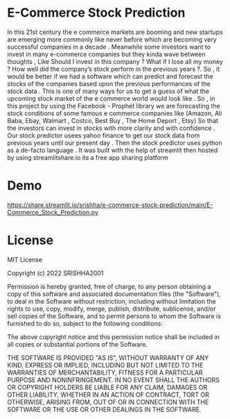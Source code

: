 # E-Commerce Stock Prediction
In this 21st century the e commerce markets are booming and new startups are emerging more commonly like never before which are becoming very successful companies in a decade . Meanwhile some investors want to invest in many e-commerce companies but they kinda wave between thoughts , Like Should I invest in this company ? What if I lose all my money ? How well did the company’s stock perform in the previous years ?. So , it would be better if we had a software which can predict and forecast the stocks of the companies based upon the previous performances of the stock data . This is  one of many ways for us to  get a guess of what the upcoming stock market  of the e commerce world would look like . So , in this project by using the Facebook - Prophet library we are forecasting the stock conditions of some famous e commerce companies like (Amazon, Ali Baba, Ebay, Walmart , Costco, Best Buy , The Home Deport , Etsy) So that the investors can  invest in stocks with more clarity and with confidence . Our stock predictor usees yahoo finance to get our stock data from previous years until our present day . Then the stock predictor uses python as a de-facto language . It was built with the help of streamlit then hosted by using streamlitshare.io its a free app sharing platform



# Demo
https://share.streamlit.io/srishha/e-commerce-stock-prediction/main/E-Commerce_Stock_Prediction.py


# License
MIT License

Copyright (c) 2022 SRISHHA2001

Permission is hereby granted, free of charge, to any person obtaining a copy
of this software and associated documentation files (the "Software"), to deal
in the Software without restriction, including without limitation the rights
to use, copy, modify, merge, publish, distribute, sublicense, and/or sell
copies of the Software, and to permit persons to whom the Software is
furnished to do so, subject to the following conditions:

The above copyright notice and this permission notice shall be included in all
copies or substantial portions of the Software.

THE SOFTWARE IS PROVIDED "AS IS", WITHOUT WARRANTY OF ANY KIND, EXPRESS OR
IMPLIED, INCLUDING BUT NOT LIMITED TO THE WARRANTIES OF MERCHANTABILITY,
FITNESS FOR A PARTICULAR PURPOSE AND NONINFRINGEMENT. IN NO EVENT SHALL THE
AUTHORS OR COPYRIGHT HOLDERS BE LIABLE FOR ANY CLAIM, DAMAGES OR OTHER
LIABILITY, WHETHER IN AN ACTION OF CONTRACT, TORT OR OTHERWISE, ARISING FROM,
OUT OF OR IN CONNECTION WITH THE SOFTWARE OR THE USE OR OTHER DEALINGS IN THE
SOFTWARE.
